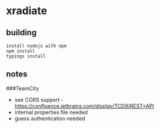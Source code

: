 xradiate
===========

building
-----------

    install nodejs with npm
    npm install
    typings install

notes
-----------

###TeamCity
* see CORS support - https://confluence.jetbrains.com/display/TCD9/REST+API
* internal properties file needed
* guess authentication needed
